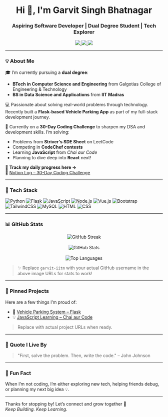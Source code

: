 <h1 align="center">Hi 👋, I'm Garvit Singh Bhatnagar</h1>
<h3 align="center">Aspiring Software Developer | Dual Degree Student | Tech Explorer</h3>

<p align="center">
  <a href="https://sites.google.com/ds.study.iitm.ac.in/garvibhatnagar/portfolio" target="_blank">
    <img src="https://img.shields.io/badge/Portfolio-%2300599C.svg?style=for-the-badge&logo=Google&logoColor=white" />
  </a>
  <a href="https://www.linkedin.com/in/bhatnagargarvitsingh/" target="_blank">
    <img src="https://img.shields.io/badge/LinkedIn-%230077B5.svg?style=for-the-badge&logo=linkedin&logoColor=white" />
  </a>
  <a href="mailto:garvitsinghbhatnagar@gmail.com">
    <img src="https://img.shields.io/badge/Email-%23D14836.svg?style=for-the-badge&logo=Gmail&logoColor=white" />
  </a>
</p>

---

### 💡 About Me

🎓 I’m currently pursuing a **dual degree**:  
- **BTech in Computer Science and Engineering** from Galgotias College of Engineering & Technology  
- **BS in Data Science and Applications** from **IIT Madras**

💻 Passionate about solving real-world problems through technology. Recently built a **Flask-based Vehicle Parking App** as part of my full-stack development journey.

🚀 Currently on a **30-Day Coding Challenge** to sharpen my DSA and development skills. I’m solving:
- Problems from **Striver's SDE Sheet** on LeetCode  
- Competing in **CodeChef contests**  
- Learning **JavaScript** from *Chai aur Code*  
- Planning to dive deep into **React** next!

📘 **Track my daily progress here →**  
🔗 [Notion Log – 30-Day Coding Challenge](https://www.notion.so/2206eb550ef08034b3b0df4130a86435?v=2206eb550ef08117abe8000cb2dbd92f&source=copy_link)

---

### 🚀 Tech Stack

![Python](https://img.shields.io/badge/-Python-3776AB?style=for-the-badge&logo=python&logoColor=white)
![Flask](https://img.shields.io/badge/-Flask-000000?style=for-the-badge&logo=flask)
![JavaScript](https://img.shields.io/badge/-JavaScript-F7DF1E?style=for-the-badge&logo=javascript&logoColor=black)
![Node.js](https://img.shields.io/badge/-Node.js-339933?style=for-the-badge&logo=node.js&logoColor=white)
![Vue.js](https://img.shields.io/badge/-Vue.js-4FC08D?style=for-the-badge&logo=vue.js&logoColor=white)
![Bootstrap](https://img.shields.io/badge/-Bootstrap-563D7C?style=for-the-badge&logo=bootstrap&logoColor=white)
![TailwindCSS](https://img.shields.io/badge/-TailwindCSS-38B2AC?style=for-the-badge&logo=tailwind-css&logoColor=white)
![MySQL](https://img.shields.io/badge/-MySQL-4479A1?style=for-the-badge&logo=mysql&logoColor=white)
![HTML](https://img.shields.io/badge/-HTML5-E34F26?style=for-the-badge&logo=html5&logoColor=white)
![CSS](https://img.shields.io/badge/-CSS3-1572B6?style=for-the-badge&logo=css3&logoColor=white)

---

### 📊 GitHub Stats

<p align="center">
  <img src="https://github-readme-streak-stats.herokuapp.com?user=your-github-username&theme=tokyonight&hide_border=true" alt="GitHub Streak" />
  <br><br>
  <img src="https://github-readme-stats.vercel.app/api?username=your-github-username&show_icons=true&theme=tokyonight&hide_border=true" alt="GitHub Stats" />
  <br><br>
  <img src="https://github-readme-stats.vercel.app/api/top-langs/?username=your-github-username&layout=compact&theme=tokyonight&hide_border=true" alt="Top Languages" />
</p>

> ✨ Replace `garvit-iitm` with your actual GitHub username in the above image URLs for stats to work!

---

### 📌 Pinned Projects

Here are a few things I’m proud of:

- 🔧 [Vehicle Parking System – Flask](https://github.com/your-github-username/vehicle-parking-app)
- 💡 [JavaScript Learning – Chai aur Code](https://github.com/your-github-username/js-learning)

> Replace with actual project URLs when ready.

---

### 🧠 Quote I Live By

> "First, solve the problem. Then, write the code." – John Johnson

---

### 👀 Fun Fact

When I’m not coding, I’m either exploring new tech, helping friends debug, or planning my next big idea 💡.

---

Thanks for stopping by! Let’s connect and grow together 🚀  
_Keep Building. Keep Learning._

